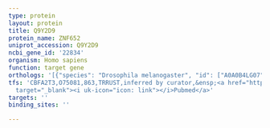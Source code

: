 ```yaml
---
type: protein
layout: protein
title: Q9Y2D9
protein_name: ZNF652
uniprot_accession: Q9Y2D9
ncbi_gene_id: '22834'
organism: Homo sapiens
function: target gene
orthologs: '[{"species": "Drosophila melanogaster", "id": ["A0A0B4LG07"]}, {"species": "Mus musculus", "id": ["F2Z443"]}, {"species": "Rattus norvegicus", "id": ["A1L1J6"]}]'
tfs: 'CBFA2T3,O75081,863,TRRUST,inferred by curator,&ensp;<a href="https://www.ncbi.nlm.nih.gov/pubmed/?term=20116376%5Buid%5D+OR+29087512%5Buid%5D"
  target="_blank"><i uk-icon="icon: link"></i>Pubmed</a>'
targets: ''
binding_sites: ''

---
```

